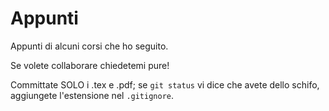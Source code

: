 # Appunti
Appunti di alcuni corsi che ho seguito.

Se volete collaborare chiedetemi pure!

Committate SOLO i .tex e .pdf; se `git status` vi dice che avete dello schifo, aggiungete l'estensione nel `.gitignore`.
